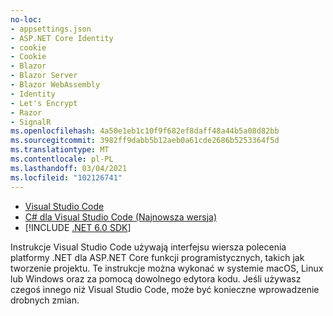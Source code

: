 ```yaml
---
no-loc:
- appsettings.json
- ASP.NET Core Identity
- cookie
- Cookie
- Blazor
- Blazor Server
- Blazor WebAssembly
- Identity
- Let's Encrypt
- Razor
- SignalR
ms.openlocfilehash: 4a50e1eb1c10f9f682ef8daff48a44b5a08d82bb
ms.sourcegitcommit: 3982ff9dabb5b12aeb0a61cde2686b5253364f5d
ms.translationtype: MT
ms.contentlocale: pl-PL
ms.lasthandoff: 03/04/2021
ms.locfileid: "102126741"
---
```

* [Visual Studio Code](https://code.visualstudio.com/download)
* [C# dla Visual Studio Code (Najnowsza wersja)](https://marketplace.visualstudio.com/items?itemName=ms-dotnettools.csharp)
* [!INCLUDE [.NET 6.0 SDK](~/includes/6.0-SDK.md)]

Instrukcje Visual Studio Code używają interfejsu wiersza polecenia platformy .NET dla ASP.NET Core funkcji programistycznych, takich jak tworzenie projektu. Te instrukcje można wykonać w systemie macOS, Linux lub Windows oraz za pomocą dowolnego edytora kodu. Jeśli używasz czegoś innego niż Visual Studio Code, może być konieczne wprowadzenie drobnych zmian.
